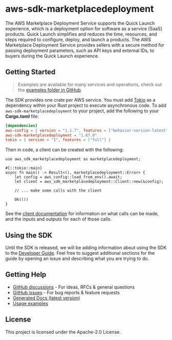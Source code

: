 # aws-sdk-marketplacedeployment

The AWS Marketplace Deployment Service supports the Quick Launch experience, which is a deployment option for software as a service (SaaS) products. Quick Launch simplifies and reduces the time, resources, and steps required to configure, deploy, and launch a products. The AWS Marketplace Deployment Service provides sellers with a secure method for passing deployment parameters, such as API keys and external IDs, to buyers during the Quick Launch experience.

## Getting Started

> Examples are available for many services and operations, check out the
> [examples folder in GitHub](https://github.com/awslabs/aws-sdk-rust/tree/main/examples).

The SDK provides one crate per AWS service. You must add [Tokio](https://crates.io/crates/tokio)
as a dependency within your Rust project to execute asynchronous code. To add `aws-sdk-marketplacedeployment` to
your project, add the following to your **Cargo.toml** file:

```toml
[dependencies]
aws-config = { version = "1.1.7", features = ["behavior-version-latest"] }
aws-sdk-marketplacedeployment = "1.67.0"
tokio = { version = "1", features = ["full"] }
```

Then in code, a client can be created with the following:

```rust,no_run
use aws_sdk_marketplacedeployment as marketplacedeployment;

#[::tokio::main]
async fn main() -> Result<(), marketplacedeployment::Error> {
    let config = aws_config::load_from_env().await;
    let client = aws_sdk_marketplacedeployment::Client::new(&config);

    // ... make some calls with the client

    Ok(())
}
```

See the [client documentation](https://docs.rs/aws-sdk-marketplacedeployment/latest/aws_sdk_marketplacedeployment/client/struct.Client.html)
for information on what calls can be made, and the inputs and outputs for each of those calls.

## Using the SDK

Until the SDK is released, we will be adding information about using the SDK to the
[Developer Guide](https://docs.aws.amazon.com/sdk-for-rust/latest/dg/welcome.html). Feel free to suggest
additional sections for the guide by opening an issue and describing what you are trying to do.

## Getting Help

* [GitHub discussions](https://github.com/awslabs/aws-sdk-rust/discussions) - For ideas, RFCs & general questions
* [GitHub issues](https://github.com/awslabs/aws-sdk-rust/issues/new/choose) - For bug reports & feature requests
* [Generated Docs (latest version)](https://awslabs.github.io/aws-sdk-rust/)
* [Usage examples](https://github.com/awslabs/aws-sdk-rust/tree/main/examples)

## License

This project is licensed under the Apache-2.0 License.

